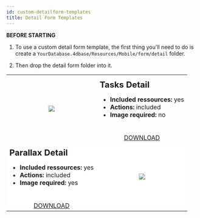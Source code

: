 ```yaml
---
id: custom-detailform-templates
title: Detail Form Templates
---
```



<div markdown="1" class = "tips">

**BEFORE STARTING**

1. To use a custom detail form template, the first thing you'll need to do is create a `YourDatabase.4dbase/Resources/Mobile/form/detail` folder.

2. Then drop the detail form folder into it.

</div>

<div markdown="1" style="height: auto;">
<table>
<col width="50%">
<col width="50%">
<tr>
  <td style="height: auto; vertical-align: middle;text-align: center; border-color: #FFFFFF">
  <img style="max-height: 750px" src="../assets/en/template-formatters/Detailform-tasks.gif"/>
  </td>
  <td style="height: auto; vertical-align: middle;border-color: #FFFFFF">
  <h1 style="margin-top: 10px; font-size:22px">Tasks Detail</h1>
  <ul style="font-size:16px">
  <li><strong>Included ressources:</strong> yes</li>
  <li><strong>Actions:</strong> included</li>
  <li><strong>Image required:</strong> no</li></ul>
  <div markdown="1" style="text-align: center; margin-top: 40px;">
  <a class="button" style="width: 50%" href="../assets/en/template-formatters/DetailformTasksDetail.zip">DOWNLOAD</a></div>
  </td>
  </tr>
<tr>
  <td style="height: auto; vertical-align: middle;border-color: #FFFFFF;background-color: #FFFFFF">
  <h1 style="margin-top: 10px; font-size:22px">Parallax Detail</h1>
  <ul style="font-size:c16px">
  <li><strong>Included ressources:</strong> yes</li>
  <li><strong>Actions:</strong> included</li>
  <li><strong>Image required:</strong> yes</li></ul>
  <div markdown="1" style="text-align: center; margin-top: 40px;">
  <a class="button" style="width: 50%" href="../assets/en/template-formatters/Detailform-ParallaxDetail.zip">DOWNLOAD</a></div>
  </td>
  <td style="height: auto; vertical-align: middle;text-align: center; border-color: #FFFFFF;background-color: #FFFFFF">
  <img style="max-height: 750px" src="../assets/en/template-formatters/Detailform-ParallaxDetail.gif"/>
  </td>
  </tr>
</table>
</div>

